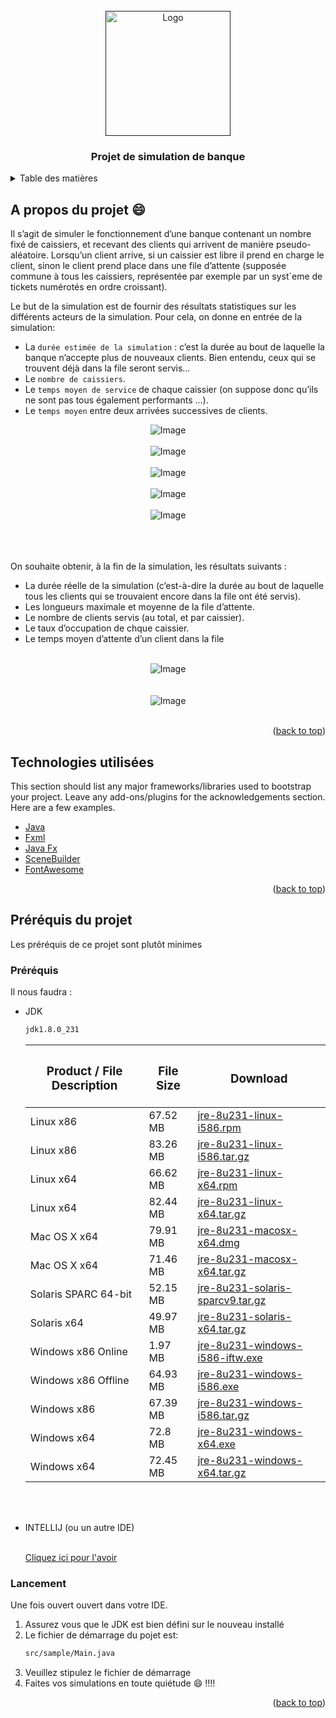 <div id="top"></div>


<!-- PROJECT SHIELDS -->


<!-- PROJECT LOGO -->
<br />
<div align="center">
  <a href="">
    <img src="https://logos-marques.com/wp-content/uploads/2021/03/Java-Logo.png" alt="Logo" width="200" >
    </a>

<h3 align="center">Projet de simulation de banque</h3>

</div>



<!-- TABLE OF CONTENTS -->
<details>
  <summary>Table des matières</summary>
  <ol>
    <li>
      <a href="#about-the-project">A propos du projet</a>
    </li>
        <li><a href="#built-with">Technologies utilisées</a></li>
    <li>
      <a href="#getting-started">Préréquis du projet</a>
      <ul>
        <li><a href="#Préréquis">Préréquis</a></li>
        <li><a href="#installation">Lancement</a></li>
      </ul>
  </ol>
</details>



<!-- ABOUT THE PROJECT -->

## A propos du projet :smile:

Il s’agit de simuler le fonctionnement d’une banque contenant un nombre fixé de caissiers, et recevant des clients qui
arrivent de manière pseudo-aléatoire. Lorsqu’un client arrive, si un caissier est libre il prend en charge le client,
sinon le client prend place dans une file d’attente (supposée commune à tous les caissiers, représentée par exemple par
un syst`eme de tickets numérotés en ordre croissant).

Le but de la simulation est de fournir des résultats statistiques sur les différents acteurs de la simulation. Pour
cela, on donne en entrée de la simulation:

* La `durée estimée de la simulation` : c’est la durée au bout de laquelle la banque n’accepte plus de nouveaux clients.
  Bien entendu, ceux qui se trouvent déjà dans la file seront servis...
* Le `nombre de caissiers`.
* Le `temps moyen de service` de chaque caissier (on suppose donc qu’ils ne sont pas tous également performants ...).
* Le `temps moyen` entre deux arrivées successives de clients.

<div style="text-align: center"><img src="https://i.ibb.co/2PnznV6/image-1.png" alt="Image" ></div><br>
<div style="text-align: center"><img src="https://i.ibb.co/f1z8DKc/image-2.png" alt="Image" ></div><br>
<div style="text-align: center"><img src="https://i.ibb.co/8KmkDBM/image-3.png" alt="Image" ></div><br>
<div style="text-align: center"><img src="https://i.ibb.co/Y0HwW52/image-4.png" alt="Image" ></div><br>
<div style="text-align: center"><img src="https://i.ibb.co/J3k9kxh/image-5.png" alt="Image" ></div><br>
<br><br>

On souhaite obtenir, à la fin de la simulation, les résultats suivants :

* La durée réelle de la simulation (c’est-à-dire la durée au bout de laquelle tous les clients qui se trouvaient encore
  dans la file ont été servis).
* Les longueurs maximale et moyenne de la file d’attente.
* Le nombre de clients servis (au total, et par caissier).
* Le taux d’occupation de chque caissier.
* Le temps moyen d’attente d’un client dans la file
<br><br>
<div style="text-align: center"><img src="https://i.ibb.co/2WfDKxZ/image-6.png" alt="Image" ></div><br><br>
<div style="text-align: center"><img src="https://i.ibb.co/LR9MmRz/image-7.png" alt="Image" ></div><br>

<p align="right">(<a href="#top">back to top</a>)</p>

## Technologies utilisées

This section should list any major frameworks/libraries used to bootstrap your project. Leave any add-ons/plugins for
the acknowledgements section. Here are a few examples.

* [Java](https://www.java.com/fr/)
* [Fxml](https://docs.oracle.com/javafx/2/get_started/fxml_tutorial.htm)
* [Java Fx](https://openjfx.io/)
* [SceneBuilder](https://gluonhq.com/products/scene-builder/)
* [FontAwesome](https://fontawesome.com/)

<p align="right">(<a href="#top">back to top</a>)</p>



<!-- Préréquis du projet -->

## Préréquis du projet

Les préréquis de ce projet sont plutôt minimes

### Préréquis

Il nous faudra :

* JDK
  ```sh
  jdk1.8.0_231
  ```

    <table class="otable-w2">
        <thead> 
            <tr><th class="otable-col-head">
                <h3>Product / File Description</h3>
            </th> 
            <th class="otable-col-head">
                <h3>File Size</h3>
            </th> 
            <th class="otable-col-head">
                <h3>Download</h3>
            </th>  
        </tr></thead>
        <tbody>
    <tr>    <td>Linux x86</td>  <td>67.52 MB  </td> <td><div class="cb133-download"><a class="license-link icn-download-locked" data-file="//download.oracle.com/otn/java/jdk/8u231-b11/5b13a193868b4bf28bcb45c792fce896/jre-8u231-linux-i586.rpm" data-license="141" href="#license-lightbox" rel="lightbox" data-theme="light" data-ltbxclass="license-lightbox" data-lbl="lightbox-open-jre-8u231-linux-i586.rpm" data-trackas="lightbox">jre-8u231-linux-i586.rpm</a></div></td>    </tr>
    <tr>    <td> Linux x86</td> <td>83.26 MB  </td> <td><div class="cb133-download"><a class="license-link icn-download-locked" data-file="//download.oracle.com/otn/java/jdk/8u231-b11/5b13a193868b4bf28bcb45c792fce896/jre-8u231-linux-i586.tar.gz" data-license="141" href="#license-lightbox" rel="lightbox" data-theme="light" data-ltbxclass="license-lightbox" data-lbl="lightbox-open-jre-8u231-linux-i586.tar.gz" data-trackas="lightbox">jre-8u231-linux-i586.tar.gz</a></div></td>  </tr>
    <tr>    <td> Linux x64</td> <td>66.62 MB  </td> <td><div class="cb133-download"><a class="license-link icn-download-locked" data-file="//download.oracle.com/otn/java/jdk/8u231-b11/5b13a193868b4bf28bcb45c792fce896/jre-8u231-linux-x64.rpm" data-license="141" href="#license-lightbox" rel="lightbox" data-theme="light" data-ltbxclass="license-lightbox" data-lbl="lightbox-open-jre-8u231-linux-x64.rpm" data-trackas="lightbox">jre-8u231-linux-x64.rpm</a></div></td>  </tr>
    <tr>    <td> Linux x64</td> <td>82.44 MB  </td> <td><div class="cb133-download"><a class="license-link icn-download-locked" data-file="//download.oracle.com/otn/java/jdk/8u231-b11/5b13a193868b4bf28bcb45c792fce896/jre-8u231-linux-x64.tar.gz" data-license="141" href="#license-lightbox" rel="lightbox" data-theme="light" data-ltbxclass="license-lightbox" data-lbl="lightbox-open-jre-8u231-linux-x64.tar.gz" data-trackas="lightbox">jre-8u231-linux-x64.tar.gz</a></div></td>    </tr>
    <tr>    <td> Mac OS X x64</td>  <td>79.91 MB  </td> <td><div class="cb133-download"><a class="license-link icn-download-locked" data-file="//download.oracle.com/otn/java/jdk/8u231-b11/5b13a193868b4bf28bcb45c792fce896/jre-8u231-macosx-x64.dmg" data-license="141" href="#license-lightbox" rel="lightbox" data-theme="light" data-ltbxclass="license-lightbox" data-lbl="lightbox-open-jre-8u231-macosx-x64.dmg" data-trackas="lightbox">jre-8u231-macosx-x64.dmg</a></div></td>    </tr>
    <tr>    <td> Mac OS X x64</td>  <td>71.46 MB  </td> <td><div class="cb133-download"><a class="license-link icn-download-locked" data-file="//download.oracle.com/otn/java/jdk/8u231-b11/5b13a193868b4bf28bcb45c792fce896/jre-8u231-macosx-x64.tar.gz" data-license="141" href="#license-lightbox" rel="lightbox" data-theme="light" data-ltbxclass="license-lightbox" data-lbl="lightbox-open-jre-8u231-macosx-x64.tar.gz" data-trackas="lightbox">jre-8u231-macosx-x64.tar.gz</a></div></td>  </tr>
    <tr>    <td> Solaris SPARC 64-bit</td>  <td>52.15 MB  </td> <td><div class="cb133-download"><a class="license-link icn-download-locked" data-file="//download.oracle.com/otn/java/jdk/8u231-b11/5b13a193868b4bf28bcb45c792fce896/jre-8u231-solaris-sparcv9.tar.gz" data-license="141" href="#license-lightbox" rel="lightbox" data-theme="light" data-ltbxclass="license-lightbox" data-lbl="lightbox-open-jre-8u231-solaris-sparcv9.tar.gz" data-trackas="lightbox">jre-8u231-solaris-sparcv9.tar.gz</a></div></td>    </tr>
    <tr>    <td> Solaris x64</td>   <td>49.97 MB  </td> <td><div class="cb133-download"><a class="license-link icn-download-locked" data-file="//download.oracle.com/otn/java/jdk/8u231-b11/5b13a193868b4bf28bcb45c792fce896/jre-8u231-solaris-x64.tar.gz" data-license="141" href="#license-lightbox" rel="lightbox" data-theme="light" data-ltbxclass="license-lightbox" data-lbl="lightbox-open-jre-8u231-solaris-x64.tar.gz" data-trackas="lightbox">jre-8u231-solaris-x64.tar.gz</a></div></td>    </tr>
    <tr>    <td> Windows x86 Online</td>    <td>1.97 MB  </td>  <td><div class="cb133-download"><a class="license-link icn-download-locked" data-file="//download.oracle.com/otn/java/jdk/8u231-b11/5b13a193868b4bf28bcb45c792fce896/jre-8u231-windows-i586-iftw.exe" data-license="141" href="#license-lightbox" rel="lightbox" data-theme="light" data-ltbxclass="license-lightbox" data-lbl="lightbox-open-jre-8u231-windows-i586-iftw.exe" data-trackas="lightbox">jre-8u231-windows-i586-iftw.exe</a></div></td>  </tr>
    <tr>    <td> Windows x86 Offline</td>   <td>64.93 MB  </td> <td><div class="cb133-download"><a class="license-link icn-download-locked" data-file="//download.oracle.com/otn/java/jdk/8u231-b11/5b13a193868b4bf28bcb45c792fce896/jre-8u231-windows-i586.exe" data-license="141" href="#license-lightbox" rel="lightbox" data-theme="light" data-ltbxclass="license-lightbox" data-lbl="lightbox-open-jre-8u231-windows-i586.exe" data-trackas="lightbox">jre-8u231-windows-i586.exe</a></div></td>    </tr>
    <tr>    <td> Windows x86</td>   <td>67.39 MB  </td> <td><div class="cb133-download"><a class="license-link icn-download-locked" data-file="//download.oracle.com/otn/java/jdk/8u231-b11/5b13a193868b4bf28bcb45c792fce896/jre-8u231-windows-i586.tar.gz" data-license="141" href="#license-lightbox" rel="lightbox" data-theme="light" data-ltbxclass="license-lightbox" data-lbl="lightbox-open-jre-8u231-windows-i586.tar.gz" data-trackas="lightbox">jre-8u231-windows-i586.tar.gz</a></div></td>  </tr>
    <tr>    <td> Windows x64</td>   <td>72.8 MB  </td>  <td><div class="cb133-download"><a class="license-link icn-download-locked" data-file="//download.oracle.com/otn/java/jdk/8u231-b11/5b13a193868b4bf28bcb45c792fce896/jre-8u231-windows-x64.exe" data-license="141" href="#license-lightbox" rel="lightbox" data-theme="light" data-ltbxclass="license-lightbox" data-lbl="lightbox-open-jre-8u231-windows-x64.exe" data-trackas="lightbox">jre-8u231-windows-x64.exe</a></div></td>  </tr>
    <tr>    <td> Windows x64</td>   <td>72.45 MB  </td> <td><div class="cb133-download"><a class="license-link icn-download-locked" data-file="//download.oracle.com/otn/java/jdk/8u231-b11/5b13a193868b4bf28bcb45c792fce896/jre-8u231-windows-x64.tar.gz" data-license="141" href="#license-lightbox" rel="lightbox" data-theme="light" data-ltbxclass="license-lightbox" data-lbl="lightbox-open-jre-8u231-windows-x64.tar.gz" data-trackas="lightbox">jre-8u231-windows-x64.tar.gz</a></div></td>    </tr>

     </tbody>
    </table>
  <br><br>

* INTELLIJ (ou un autre IDE)
  <br><br>

  [Cliquez ici pour l'avoir](https://www.jetbrains.com/fr-fr/idea/download/)

### Lancement

Une fois ouvert ouvert dans votre IDE.

1. Assurez vous que le JDK est bien défini sur le nouveau installé
2. Le fichier de démarrage du pojet est:
   ```sh
   src/sample/Main.java
   ```
3. Veuillez stipulez le fichier de démarrage
4. Faites vos simulations en toute quiétude :smile: !!!!

<p align="right">(<a href="#top">back to top</a>)</p>


